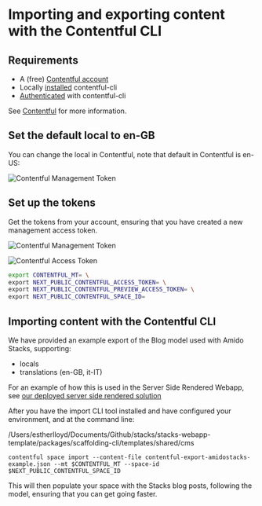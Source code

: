 # Importing and exporting content with the Contentful CLI

## Requirements

* A (free) [Contentful account](https://www.contentful.com/sign-up/)
* Locally [installed](https://www.contentful.com/developers/docs/tutorials/cli/installation/) contentful-cli
* [Authenticated](https://www.contentful.com/developers/docs/tutorials/cli/authentication/) with contentful-cli

See [Contentful](https://www.contentful.com/) for more information.

## Set the default local to en-GB

You can change the local in Contentful, note that default in Contentful is en-US:

![Contentful Management Token](https://amidostacksassets.blob.core.windows.net/docs/assets/contentful_locales.png)

## Set up the tokens

Get the tokens from your account, ensuring that you have created a new management access token.

![Contentful Management Token](https://amidostacksassets.blob.core.windows.net/docs/assets/contentful_mt.png)

![Contentful Access Token](https://amidostacksassets.blob.core.windows.net/docs/assets/contentful_access_keys.png)

```bash
export CONTENTFUL_MT= \
export NEXT_PUBLIC_CONTENTFUL_ACCESS_TOKEN= \
export NEXT_PUBLIC_CONTENTFUL_PREVIEW_ACCESS_TOKEN= \
export NEXT_PUBLIC_CONTENTFUL_SPACE_ID=
```

## Importing content with the Contentful CLI

We have provided an example export of the Blog model used with Amido Stacks, supporting:

* locals
* translations (en-GB, it-IT)

For an example of how this is used in the Server Side Rendered Webapp, see [our deployed server side rendered solution](https://app.nonprod.amidostacks.com/web/stacks/blog)

After you have the import CLI tool installed and have configured your environment, and at the command line:

/Users/estherlloyd/Documents/Github/stacks/stacks-webapp-template/packages/scaffolding-cli/templates/shared/cms

`contentful space import --content-file contentful-export-amidostacks-example.json --mt $CONTENTFUL_MT --space-id $NEXT_PUBLIC_CONTENTFUL_SPACE_ID`

This will then populate your space with the Stacks blog posts, following the model, ensuring that you can get going faster.
